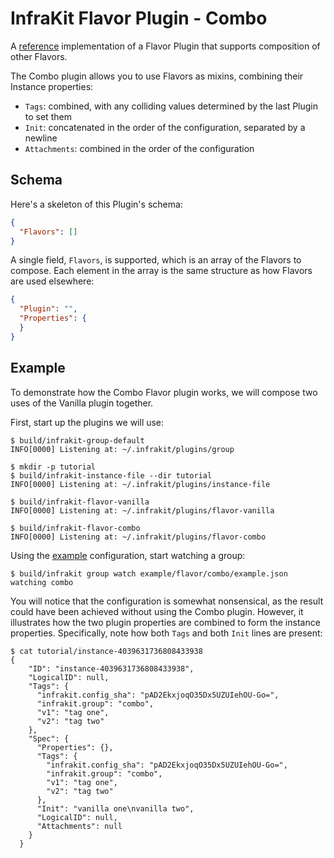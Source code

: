 InfraKit Flavor Plugin - Combo
==============================

A [reference](../../../README.md#reference-implementations) implementation of a Flavor Plugin that supports composition
of other Flavors.

The Combo plugin allows you to use Flavors as mixins, combining their Instance properties:
  * `Tags`: combined, with any colliding values determined by the last Plugin to set them
  * `Init`: concatenated in the order of the configuration, separated by a newline
  * `Attachments`: combined in the order of the configuration

## Schema

Here's a skeleton of this Plugin's schema:
```json
{
  "Flavors": []
}
```

A single field, `Flavors`, is supported, which is an array of the Flavors to compose.  Each element in the array is the
same structure as how Flavors are used elsewhere:

```json
{
  "Plugin": "",
  "Properties": {
  }
}
```


## Example

To demonstrate how the Combo Flavor plugin works, we will compose two uses of the Vanilla plugin together.

First, start up the plugins we will use:

```shell
$ build/infrakit-group-default
INFO[0000] Listening at: ~/.infrakit/plugins/group
```

```shell
$ mkdir -p tutorial
$ build/infrakit-instance-file --dir tutorial
INFO[0000] Listening at: ~/.infrakit/plugins/instance-file
```

```shell
$ build/infrakit-flavor-vanilla
INFO[0000] Listening at: ~/.infrakit/plugins/flavor-vanilla
```

```shell
$ build/infrakit-flavor-combo
INFO[0000] Listening at: ~/.infrakit/plugins/flavor-combo
```

Using the [example](example.json) configuration, start watching a group:
```shell
$ build/infrakit group watch example/flavor/combo/example.json
watching combo
```

You will notice that the configuration is somewhat nonsensical, as the result could have been achieved without
using the Combo plugin.  However, it illustrates how the two plugin properties are combined to form the instance
properties. Specifically, note how both `Tags` and both `Init` lines are present:
```shell
$ cat tutorial/instance-4039631736808433938
{
    "ID": "instance-4039631736808433938",
    "LogicalID": null,
    "Tags": {
      "infrakit.config_sha": "pAD2EkxjoqO35Dx5UZUIehOU-Go=",
      "infrakit.group": "combo",
      "v1": "tag one",
      "v2": "tag two"
    },
    "Spec": {
      "Properties": {},
      "Tags": {
        "infrakit.config_sha": "pAD2EkxjoqO35Dx5UZUIehOU-Go=",
        "infrakit.group": "combo",
        "v1": "tag one",
        "v2": "tag two"
      },
      "Init": "vanilla one\nvanilla two",
      "LogicalID": null,
      "Attachments": null
    }
  }
```

